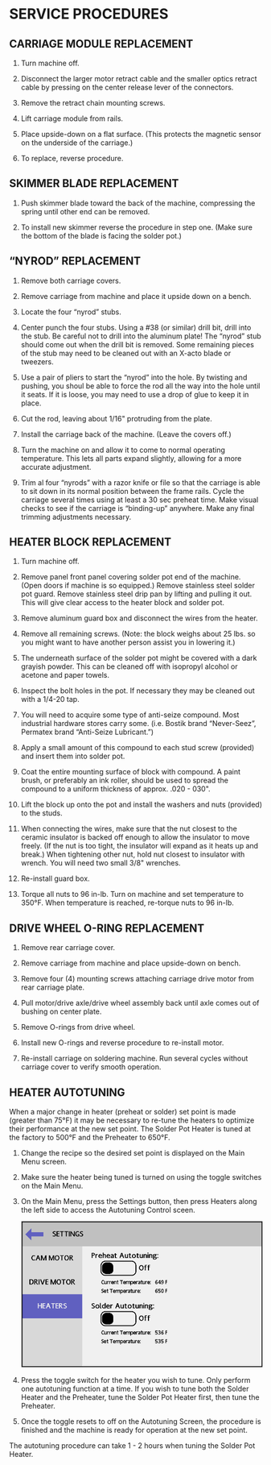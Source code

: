 
# SERVICE PROCEDURES

## CARRIAGE MODULE REPLACEMENT

1. Turn machine off.

1. Disconnect the larger motor retract cable and the smaller optics retract cable by pressing on the center release lever of the connectors.

1. Remove the retract chain mounting screws.

1. Lift carriage module from rails.

1. Place upside-down on a flat surface. (This protects the magnetic sensor on the underside of the carriage.)

1. To replace, reverse procedure.

## SKIMMER BLADE REPLACEMENT

1. Push skimmer blade toward the back of the machine, compressing the spring until other end can be removed.

1. To install new skimmer reverse the procedure in step one. (Make sure the bottom of the blade is facing the solder pot.)

## “NYROD” REPLACEMENT

1. Remove both carriage covers.

1. Remove carriage from machine and place it upside down on a bench.

1. Locate the four “nyrod” stubs.

1. Center punch the four stubs. Using a \#38 (or similar) drill bit, drill into the stub. Be careful not to drill into the aluminum plate! The “nyrod” stub should come out when the drill bit is removed. Some remaining pieces of the stub may need to be cleaned out with an X-acto blade or tweezers.

1. Use a pair of pliers to start the “nyrod” into the hole. By twisting and pushing, you shoul be able to force the rod all the way into the hole until it seats. If it is loose, you may need to use a drop of glue to keep it in place.

1. Cut the rod, leaving about 1/16" protruding from the plate.

1. Install the carriage back of the machine. (Leave the covers off.)

1. Turn the machine on and allow it to come to normal operating temperature. This lets all parts expand slightly, allowing for a more accurate adjustment.

1. Trim al four “nyrods” with a razor knife or file so that the carriage is able to sit down in its normal position between the frame rails. Cycle the carriage several times using at least a 30 sec preheat time. Make visual checks to see if the carriage is “binding-up” anywhere. Make any final trimming adjustments necessary.

## HEATER BLOCK REPLACEMENT

1. Turn machine off.

1. Remove panel front panel covering solder pot end of the machine. (Open doors if machine is so equipped.) Remove stainless steel solder pot guard. Remove stainless steel drip pan by lifting and pulling it out. This will give clear access to the heater block and solder pot.

1. Remove aluminum guard box and disconnect the wires from the heater.

1. Remove all remaining screws. (Note: the block weighs about 25 lbs. so you might want to have another person assist you in lowering it.)

1. The underneath surface of the solder pot might be covered with a dark grayish powder. This can be cleaned off with isopropyl alcohol or acetone and paper towels.

1. Inspect the bolt holes in the pot. If necessary they may be cleaned out with a 1/4-20 tap.

1. You will need to acquire some type of anti-seize compound. Most industrial hardware stores carry some. (i.e. Bostik brand “Never-Seez”, Permatex brand “Anti-Seize Lubricant.”)

1. Apply a small amount of this compound to each stud screw (provided) and insert them into solder pot.

1. Coat the entire mounting surface of block with compound. A paint brush, or preferably an ink roller, should be used to spread the compound to a uniform thickness of approx. .020 - 030".

1. Lift the block up onto the pot and install the washers and nuts (provided) to the studs.

1. When connecting the wires, make sure that the nut closest to the ceramic insulator is backed off enough to allow the insulator to move freely. (If the nut is too tight, the insulator will expand as it heats up and break.) When tightening other nut, hold nut closest to insulator with wrench. You will need two small 3/8" wrenches.

1. Re-install guard box.

1. Torque all nuts to 96 in-lb. Turn on machine and set temperature to 350°F. When temperature is reached, re-torque nuts to 96 in-lb.

## DRIVE WHEEL O-RING REPLACEMENT

1. Remove rear carriage cover.

1. Remove carriage from machine and place upside-down on bench.

1. Remove four (4) mounting screws attaching carriage drive motor from rear carriage plate.

1. Pull motor/drive axle/drive wheel assembly back until axle comes out of bushing on center plate.

1. Remove O-rings from drive wheel.

1. Install new O-rings and reverse procedure to re-install motor.

1. Re-install carriage on soldering machine. Run several cycles without carriage cover to verify smooth operation.

## HEATER AUTOTUNING

When a major change in heater (preheat or solder) set point is made (greater than 75°F) it may be necessary to re-tune the heaters to optimize their performance at the new set point. The Solder Pot Heater is tuned at the factory to 500°F and the Preheater to 650°F.

1. Change the recipe so the desired set point is displayed on the Main Menu screen.

1. Make sure the heater being tuned is turned on using the toggle switches on the Main Menu.

1. On the Main Menu, press the Settings button, then press Heaters along the left side to access the Autotuning Control sceen.

    ![Heater Autotuning](/media/screen_settings_heaters.png)

1. Press the toggle switch for the heater you wish to tune. Only perform one autotuning function at a time. If you wish to tune both the Solder Heater and the Preheater, tune the Solder Pot Heater first, then tune the Preheater.

1. Once the toggle resets to off on the Autotuning Screen, the procedure is finished and the machine is ready for operation at the new set point.

The autotuning procedure can take 1 - 2 hours when tuning the Solder Pot Heater.
